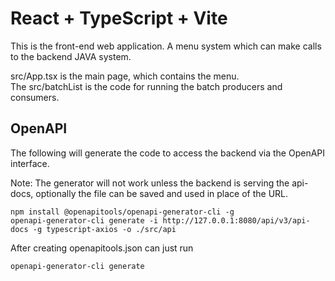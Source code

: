 # React + TypeScript + Vite
This is the front-end web application.  A menu system which can make calls to the backend JAVA system.

src/App.tsx is the main page, which contains the menu.  
The src/batchList is the code for running the batch producers and consumers.

## OpenAPI
The following will generate the code to access the backend via the OpenAPI interface.

Note: The generator will not work unless the backend is serving the api-docs, optionally the file can be saved and used in place of the URL.

```shell
npm install @openapitools/openapi-generator-cli -g
openapi-generator-cli generate -i http://127.0.0.1:8080/api/v3/api-docs -g typescript-axios -o ./src/api
```

After creating openapitools.json can just run

```shell
openapi-generator-cli generate
```

